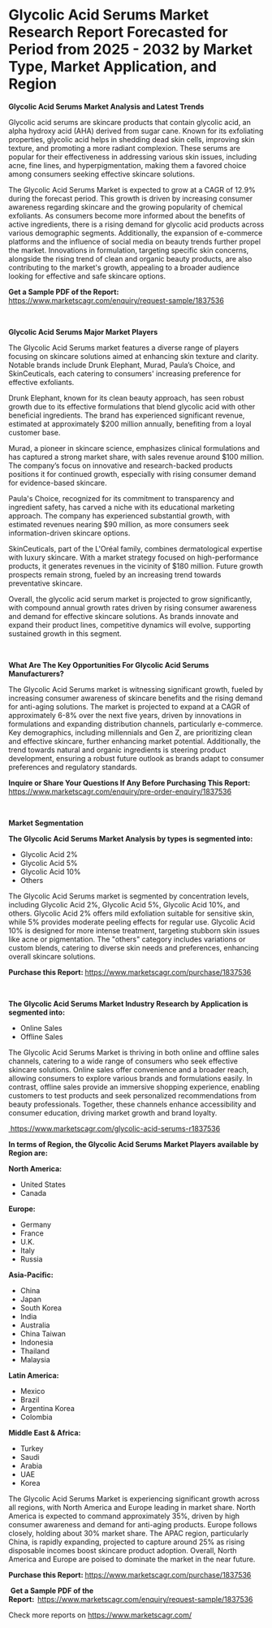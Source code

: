 <p><h1>Glycolic Acid Serums Market Research Report Forecasted for Period from 2025 -  2032 by Market Type, Market Application, and Region</h1></p><p><strong>Glycolic Acid Serums Market Analysis and Latest Trends</strong></p>
<p><p>Glycolic acid serums are skincare products that contain glycolic acid, an alpha hydroxy acid (AHA) derived from sugar cane. Known for its exfoliating properties, glycolic acid helps in shedding dead skin cells, improving skin texture, and promoting a more radiant complexion. These serums are popular for their effectiveness in addressing various skin issues, including acne, fine lines, and hyperpigmentation, making them a favored choice among consumers seeking effective skincare solutions.</p><p>The Glycolic Acid Serums Market is expected to grow at a CAGR of 12.9% during the forecast period. This growth is driven by increasing consumer awareness regarding skincare and the growing popularity of chemical exfoliants. As consumers become more informed about the benefits of active ingredients, there is a rising demand for glycolic acid products across various demographic segments. Additionally, the expansion of e-commerce platforms and the influence of social media on beauty trends further propel the market. Innovations in formulation, targeting specific skin concerns, alongside the rising trend of clean and organic beauty products, are also contributing to the market's growth, appealing to a broader audience looking for effective and safe skincare options.</p></p>
<p><strong>Get a Sample PDF of the Report:&nbsp;</strong> <a href="https://www.marketscagr.com/enquiry/request-sample/1837536?utm_campaign=2138&utm_medium=2&utm_source=Github&utm_content=ia&utm_term=08022025&utm_id=glycolic-acid-serums">https://www.marketscagr.com/enquiry/request-sample/1837536</a></p>
<p>&nbsp;</p>
<p><strong>Glycolic Acid Serums Major Market Players</strong></p>
<p><p>The Glycolic Acid Serums market features a diverse range of players focusing on skincare solutions aimed at enhancing skin texture and clarity. Notable brands include Drunk Elephant, Murad, Paula’s Choice, and SkinCeuticals, each catering to consumers' increasing preference for effective exfoliants.</p><p>Drunk Elephant, known for its clean beauty approach, has seen robust growth due to its effective formulations that blend glycolic acid with other beneficial ingredients. The brand has experienced significant revenue, estimated at approximately $200 million annually, benefiting from a loyal customer base.</p><p>Murad, a pioneer in skincare science, emphasizes clinical formulations and has captured a strong market share, with sales revenue around $100 million. The company’s focus on innovative and research-backed products positions it for continued growth, especially with rising consumer demand for evidence-based skincare.</p><p>Paula's Choice, recognized for its commitment to transparency and ingredient safety, has carved a niche with its educational marketing approach. The company has experienced substantial growth, with estimated revenues nearing $90 million, as more consumers seek information-driven skincare options.</p><p>SkinCeuticals, part of the L'Oréal family, combines dermatological expertise with luxury skincare. With a market strategy focused on high-performance products, it generates revenues in the vicinity of $180 million. Future growth prospects remain strong, fueled by an increasing trend towards preventative skincare.</p><p>Overall, the glycolic acid serum market is projected to grow significantly, with compound annual growth rates driven by rising consumer awareness and demand for effective skincare solutions. As brands innovate and expand their product lines, competitive dynamics will evolve, supporting sustained growth in this segment.</p></p>
<p>&nbsp;</p>
<p><strong>What Are The Key Opportunities For Glycolic Acid Serums Manufacturers?</strong></p>
<p><p>The Glycolic Acid Serums market is witnessing significant growth, fueled by increasing consumer awareness of skincare benefits and the rising demand for anti-aging solutions. The market is projected to expand at a CAGR of approximately 6-8% over the next five years, driven by innovations in formulations and expanding distribution channels, particularly e-commerce. Key demographics, including millennials and Gen Z, are prioritizing clean and effective skincare, further enhancing market potential. Additionally, the trend towards natural and organic ingredients is steering product development, ensuring a robust future outlook as brands adapt to consumer preferences and regulatory standards.</p></p>
<p><strong>Inquire or Share Your Questions If Any Before Purchasing This Report:</strong> <a href="https://www.marketscagr.com/enquiry/pre-order-enquiry/1837536?utm_campaign=2138&utm_medium=2&utm_source=Github&utm_content=ia&utm_term=08022025&utm_id=glycolic-acid-serums">https://www.marketscagr.com/enquiry/pre-order-enquiry/1837536</a></p>
<p>&nbsp;</p>
<p><strong>Market Segmentation</strong></p>
<p><strong>The Glycolic Acid Serums Market Analysis by types is segmented into:</strong></p>
<p><ul><li>Glycolic Acid 2%</li><li>Glycolic Acid 5%</li><li>Glycolic Acid 10%</li><li>Others</li></ul></p>
<p><p>The Glycolic Acid Serums market is segmented by concentration levels, including Glycolic Acid 2%, Glycolic Acid 5%, Glycolic Acid 10%, and others. Glycolic Acid 2% offers mild exfoliation suitable for sensitive skin, while 5% provides moderate peeling effects for regular use. Glycolic Acid 10% is designed for more intense treatment, targeting stubborn skin issues like acne or pigmentation. The "others" category includes variations or custom blends, catering to diverse skin needs and preferences, enhancing overall skincare solutions.</p></p>
<p><strong>Purchase this Report:&nbsp;</strong><a href="https://www.marketscagr.com/purchase/1837536?utm_campaign=2138&utm_medium=2&utm_source=Github&utm_content=ia&utm_term=08022025&utm_id=glycolic-acid-serums">https://www.marketscagr.com/purchase/1837536</a></p>
<p>&nbsp;</p>
<p><strong>The Glycolic Acid Serums Market Industry Research by Application is segmented into:</strong></p>
<p><ul><li>Online Sales</li><li>Offline Sales</li></ul></p>
<p><p>The Glycolic Acid Serums Market is thriving in both online and offline sales channels, catering to a wide range of consumers who seek effective skincare solutions. Online sales offer convenience and a broader reach, allowing consumers to explore various brands and formulations easily. In contrast, offline sales provide an immersive shopping experience, enabling customers to test products and seek personalized recommendations from beauty professionals. Together, these channels enhance accessibility and consumer education, driving market growth and brand loyalty.</p></p>
<p><a href="https://www.marketscagr.com/glycolic-acid-serums-r1837536?utm_campaign=2138&utm_medium=2&utm_source=Github&utm_content=ia&utm_term=08022025&utm_id=glycolic-acid-serums">&nbsp;https://www.marketscagr.com/glycolic-acid-serums-r1837536</a></p>
<p><strong>In terms of Region, the Glycolic Acid Serums Market Players available by Region are:</strong></p>
<p>
    <p> <strong> North America: </strong>
        <ul>
            <li>United States</li>
            <li>Canada</li>
        </ul>
        </p> 
    <p> <strong> Europe: </strong>
        <ul>
            <li>Germany</li>
            <li>France</li>
            <li>U.K.</li>
            <li>Italy</li>
            <li>Russia</li>
        </ul>
        </p> 
    <p> <strong> Asia-Pacific: </strong>
        <ul>
            <li>China</li>
            <li>Japan</li>
            <li>South Korea</li>
            <li>India</li>
            <li>Australia</li>
            <li>China Taiwan</li>
            <li>Indonesia</li>
            <li>Thailand</li>
            <li>Malaysia</li>
        </ul>
        </p> 
    <p> <strong> Latin America: </strong>
        <ul>
            <li>Mexico</li>
            <li>Brazil</li>
            <li>Argentina Korea</li>
            <li>Colombia</li>
        </ul>
        </p> 
    <p> <strong> Middle East & Africa: </strong>
        <ul>
            <li>Turkey</li>
            <li>Saudi</li>
            <li>Arabia</li>
            <li>UAE</li>
            <li>Korea</li>
        </ul>
    </p>
    </p>
<p><p>The Glycolic Acid Serums Market is experiencing significant growth across all regions, with North America and Europe leading in market share. North America is expected to command approximately 35%, driven by high consumer awareness and demand for anti-aging products. Europe follows closely, holding about 30% market share. The APAC region, particularly China, is rapidly expanding, projected to capture around 25% as rising disposable incomes boost skincare product adoption. Overall, North America and Europe are poised to dominate the market in the near future.</p></p>
<p><strong>Purchase this Report: </strong><a href="https://www.marketscagr.com/purchase/1837536?utm_campaign=2138&utm_medium=2&utm_source=Github&utm_content=ia&utm_term=08022025&utm_id=glycolic-acid-serums">https://www.marketscagr.com/purchase/1837536</a></p>
<p>&nbsp;<strong>Get a Sample PDF of the Report:&nbsp;&nbsp;</strong><a href="https://www.marketscagr.com/enquiry/request-sample/1837536?utm_campaign=2138&utm_medium=2&utm_source=Github&utm_content=ia&utm_term=08022025&utm_id=glycolic-acid-serums">https://www.marketscagr.com/enquiry/request-sample/1837536</a></p>
<p><strong></strong></p>
<p>Check more reports on <a href="https://www.marketscagr.com/?utm_campaign=2138&utm_medium=2&utm_source=Github&utm_content=ia&utm_term=08022025&utm_id=glycolic-acid-serums">https://www.marketscagr.com/</a></p>